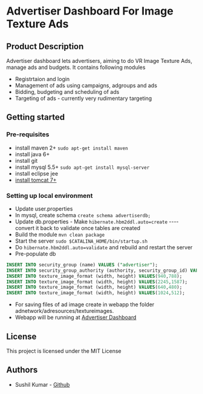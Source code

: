 # Advertiser Dashboard For Image Texture Ads
## Product Description
Advertiser dashboard lets advertisers, aiming to do VR Image Texture Ads, manage ads and budgets. It contains following modules
* Registrtaion and login
* Management of ads using campaigns, adgroups and ads
* Bidding, budgeting and scheduling of ads
* Targeting of ads - currently very rudimentary targeting

## Getting started
### Pre-requisites
*  install maven 2+ ```sudo apt-get install maven```
* install java 6+
*  install git
* install mysql 5.5+ ```sudo apt-get install mysql-server```
* install eclipse jee
* [install tomcat 7+](https://www.tecmint.com/install-apache-tomcat-in-centos/)

### Setting up local environment
* Update user.properties
*  In mysql, create schema ```create schema advertiserdb;```
* Update db.properties - Make ```hibernate.hbm2ddl.auto=create``` ---- convert it back to validate once tables are created
* Build the module ```mvn clean package```
* Start the server ```sudo $CATALINA_HOME/bin/startup.sh```
* Do ```hibernate.hbm2ddl.auto=validate``` and rebuild and restart the server
* Pre-populate db
```sql
INSERT INTO security_group (name) VALUES ("advertiser");
INSERT INTO security_group_authority (authority, security_group_id) VALUES ("ROLE_ADVERTISER", 1);
INSERT INTO texture_image_format (width, height) VALUES(940,788);
INSERT INTO texture_image_format (width, height) VALUES(2245,1587);
INSERT INTO texture_image_format (width, height) VALUES(640,480);
INSERT INTO texture_image_format (width, height) VALUES(1024,512);
```
* For saving files of ad image create in webapp the folder adnetwork/adresources/textureimages. 
* Webapp will be running at [Advertiser Dashboard](http://localhost:8080/advertiserdb)

## License

This project is licensed under the MIT License

## Authors
* Sushil Kumar - [Github](https://github.com/sushilmiitb)
